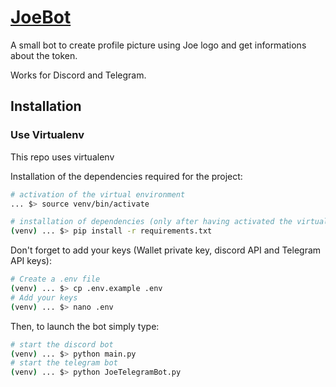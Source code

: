 # [JoeBot](https://github.com/traderjoe-xyz/joe-bot)

A small bot to create profile picture using Joe logo and get informations about the token.

Works for Discord and Telegram.

Installation
-------

### Use Virtualenv

This repo uses virtualenv

Installation of the dependencies required for the project:
```bash
# activation of the virtual environment
... $> source venv/bin/activate

# installation of dependencies (only after having activated the virtual environment!)
(venv) ... $> pip install -r requirements.txt
```

Don't forget to add your keys (Wallet private key, discord API and Telegram API keys):
```bash
# Create a .env file
(venv) ... $> cp .env.example .env
# Add your keys
(venv) ... $> nano .env
```


Then, to launch the bot simply type:
```bash
# start the discord bot
(venv) ... $> python main.py
# start the telegram bot
(venv) ... $> python JoeTelegramBot.py
```